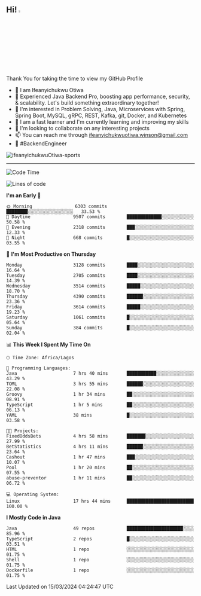 <!-- BLOG-POST-LIST:START --><!-- BLOG-POST-LIST:END -->

## Hi! <img src="https://media.giphy.com/media/hvRJCLFzcasrR4ia7z/giphy.gif" width="4%"> 

Thank You for taking the time to view my GitHub Profile

- 👋 I am Ifeanyichukwu Otiwa
- 🚀 Experienced Java Backend Pro, boosting app performance, security, & scalability. Let's build something extraordinary together!
- 👀 I'm interested in Problem Solving, Java, Microservices with Spring, Spring Boot, MySQL, gRPC, REST, Kafka, git, Docker, and Kubernetes
- 🌱 I am a fast learner and I'm currently learning and improving my skills
- 💞️ I'm looking to collaborate on any interesting projects
- 📫 You can reach me through ifeanyichukwuotiwa.winson@gmail.com
- 🚀 #BackendEngineer

<p align="left" marginTop="10px"> <img src="https://komarev.com/ghpvc/?username=ifeanyichukwuOtiwa-sports&label=Profile%20views&color=0e75b6&style=for-the-badge" alt="ifeanyichukwuOtiwa-sports" /> </p>

***

<!--START_SECTION:waka-->
![Code Time](http://img.shields.io/badge/Code%20Time-2%2C315%20hrs%2024%20mins-blue)

![Lines of code](https://img.shields.io/badge/From%20Hello%20World%20I%27ve%20Written-4.7%20million%20lines%20of%20code-blue)

**I'm an Early 🐤** 

```text
🌞 Morning                6303 commits        ████████░░░░░░░░░░░░░░░░░   33.53 % 
🌆 Daytime                9507 commits        █████████████░░░░░░░░░░░░   50.58 % 
🌃 Evening                2318 commits        ███░░░░░░░░░░░░░░░░░░░░░░   12.33 % 
🌙 Night                  668 commits         █░░░░░░░░░░░░░░░░░░░░░░░░   03.55 % 
```
📅 **I'm Most Productive on Thursday** 

```text
Monday                   3128 commits        ████░░░░░░░░░░░░░░░░░░░░░   16.64 % 
Tuesday                  2705 commits        ████░░░░░░░░░░░░░░░░░░░░░   14.39 % 
Wednesday                3514 commits        █████░░░░░░░░░░░░░░░░░░░░   18.70 % 
Thursday                 4390 commits        ██████░░░░░░░░░░░░░░░░░░░   23.36 % 
Friday                   3614 commits        █████░░░░░░░░░░░░░░░░░░░░   19.23 % 
Saturday                 1061 commits        █░░░░░░░░░░░░░░░░░░░░░░░░   05.64 % 
Sunday                   384 commits         █░░░░░░░░░░░░░░░░░░░░░░░░   02.04 % 
```


📊 **This Week I Spent My Time On** 

```text
🕑︎ Time Zone: Africa/Lagos

💬 Programming Languages: 
Java                     7 hrs 40 mins       ███████████░░░░░░░░░░░░░░   43.29 % 
TOML                     3 hrs 55 mins       ██████░░░░░░░░░░░░░░░░░░░   22.08 % 
Groovy                   1 hr 34 mins        ██░░░░░░░░░░░░░░░░░░░░░░░   08.91 % 
TypeScript               1 hr 5 mins         ██░░░░░░░░░░░░░░░░░░░░░░░   06.13 % 
YAML                     38 mins             █░░░░░░░░░░░░░░░░░░░░░░░░   03.58 % 

🐱‍💻 Projects: 
FixedOddsBets            4 hrs 58 mins       ███████░░░░░░░░░░░░░░░░░░   27.99 % 
BetStatistics            4 hrs 11 mins       ██████░░░░░░░░░░░░░░░░░░░   23.64 % 
Cashout                  1 hr 47 mins        ███░░░░░░░░░░░░░░░░░░░░░░   10.07 % 
Pool                     1 hr 20 mins        ██░░░░░░░░░░░░░░░░░░░░░░░   07.55 % 
abuse-preventor          1 hr 11 mins        ██░░░░░░░░░░░░░░░░░░░░░░░   06.72 % 

💻 Operating System: 
Linux                    17 hrs 44 mins      █████████████████████████   100.00 % 
```

**I Mostly Code in Java** 

```text
Java                     49 repos            █████████████████████░░░░   85.96 % 
TypeScript               2 repos             █░░░░░░░░░░░░░░░░░░░░░░░░   03.51 % 
HTML                     1 repo              ░░░░░░░░░░░░░░░░░░░░░░░░░   01.75 % 
Shell                    1 repo              ░░░░░░░░░░░░░░░░░░░░░░░░░   01.75 % 
Dockerfile               1 repo              ░░░░░░░░░░░░░░░░░░░░░░░░░   01.75 % 
```




 Last Updated on 15/03/2024 04:24:47 UTC
<!--END_SECTION:waka-->

<!--
<p align="center">
![trophy](https://github-profile-trophy.vercel.app/?username=ifeanyichukwuOtiwa-sports&theme=onedark) (https://github.com/ryo-ma/github-profile-trophy)
</p>
-->

<!---
ifeanyi-otiwa/ifeanyi-otiwa is a ✨ special ✨ repository because its `README.md` (this file) appears on your GitHub profile.
You can click the Preview link to take a look at your changes.
--->
